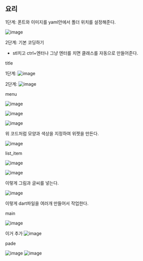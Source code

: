 ## 요리

1단계: 폰트와 이미지를 yaml안에서 폴더 위치를 설정해준다.

![image](https://github.com/user-attachments/assets/f7f50958-73fb-43a0-8990-4fd5031c5f42)


2단계: 기본 코딩하기

* stl치고 ctrl+엔터나 그냥 엔터를 치면 클래스를 자동으로 만들어준다.

title

1단계:
![image](https://github.com/user-attachments/assets/dfac42f6-394b-4031-9eb5-f75f0998d4b7)

2단계:
![image](https://github.com/user-attachments/assets/4bb4da2c-f03b-4d69-a0d4-3b8a613c6254)

menu

![image](https://github.com/user-attachments/assets/40b0cb94-39cb-45db-be9d-f2f04112dd51)

![image](https://github.com/user-attachments/assets/c0a2babf-a922-4bc2-b02a-856289ab97ba)

![image](https://github.com/user-attachments/assets/5d5491e6-13ed-463d-991d-f13bc546082c)

위 코드처럼 모양과 색상을 지정하여 위젯을 만든다.

![image](https://github.com/user-attachments/assets/0bf3039a-a544-4ed2-86a0-0805dd438be9)


list_item

![image](https://github.com/user-attachments/assets/462d6f06-8ff1-493f-ba15-3f5224d9bd19)

![image](https://github.com/user-attachments/assets/0ad764b1-e8d3-451f-9613-e9fc79a56bda)

이렇게 그림과 글씨를 넣는다.

![image](https://github.com/user-attachments/assets/5c7bf0fb-d3c7-4f1c-a84e-e15105d9edf0)



이렇게 dart파일을 여러개 만들어서 작업한다.

main

![image](https://github.com/user-attachments/assets/7667f64c-31d5-414e-8f9b-d3199dbf5093)

이거 추가 
![image](https://github.com/user-attachments/assets/73e0e741-b09e-4d7b-b11a-96d2a409d49a)


pade

![image](https://github.com/user-attachments/assets/d7b982ed-f33b-4043-9eb5-85256e30bf4d)
![image](https://github.com/user-attachments/assets/bec5398c-d312-49da-bda9-b5907f2cc186)
